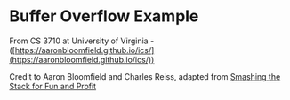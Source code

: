 # Buffer Overflow Example
From CS 3710 at University of Virginia - ([https://aaronbloomfield.github.io/ics/](https://aaronbloomfield.github.io/ics/))

Credit to Aaron Bloomfield and Charles Reiss, adapted from [Smashing the Stack for Fun and Profit](https://www.eecs.umich.edu/courses/eecs588/static/stack_smashing.pdf)
